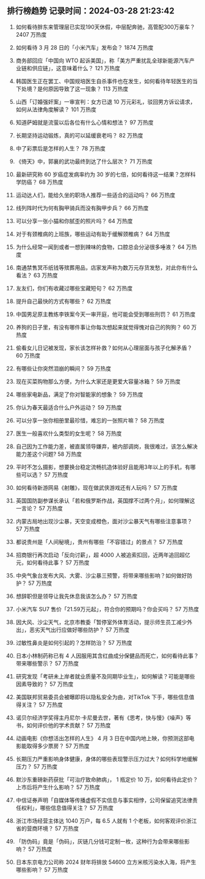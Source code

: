 
## 排行榜趋势 记录时间：2024-03-28 21:23:42
  
  1. 如何看待胖东来管理层已实现190天休假，中层配奔驰，高管配300万豪车？ 2407 万热度
    
  2. 如何看待 3 月 28 日的「小米汽车」发布会？ 1874 万热度
    
  3. 商务部回应「中国向 WTO 起诉美国」，称「美方严重扰乱全球新能源汽车产业链和供应链」，这意味着什么？ 121 万热度
    
  4. 韩国医生正在罢工、中国规培医生自杀事件也在发生，如何看待年轻医生的当下处境？是何原因导致了这一现象？ 113 万热度
    
  5. 山西「订婚强奸案」一审宣判：女方已退 10 万元彩礼，驳回男方诉讼请求，如何从法律角度解读？ 101 万热度
    
  6. 知道萨姆就是流萤以后各位有什么心情和想法？ 97 万热度
    
  7. 长期坚持运动锻炼，真的可以延缓衰老吗？ 82 万热度
    
  8. 中了彩票后是怎样的人生？ 78 万热度
    
  9. 《倚天》中，郭襄的武功最终到达了什么层次？ 71 万热度
    
  10. 最新研究称 60 岁癌症发病率约为 30 岁的七倍，如何看待这一结果？怎样科学防癌？ 68 万热度
    
  11. 运动达人们，能给久坐的职场人推荐一些适合的运动吗？ 66 万热度
    
  12. 线列阵时代为何有胸甲骑兵而没有胸甲步兵？ 66 万热度
    
  13. 可以分享一张小猫和你腻歪的照片吗？ 64 万热度
    
  14. 对于有颈椎病的上班族，哪些运动有助于缓解颈椎病？ 64 万热度
    
  15. 为什么经常一闻到或者一想到辣味的食物，口腔总会分泌很多唾液？ 64 万热度
    
  16. 南通禁售冥币纸钱等殡葬用品，店家发声称为数万元存货发愁，对此你有什么看法？ 63 万热度
    
  17. 友友们，你们有收藏过哪些宝藏短句？ 62 万热度
    
  18. 提升自己最快的方式有哪些？ 62 万热度
    
  19. 中国男足原主教练李铁案今天一审开庭，他可能会受到哪些刑罚？ 61 万热度
    
  20. 养狗的日子里，有没有哪件事让你每次想起来就觉得愧对自己的狗狗？ 60 万热度
    
  21. 偷看女儿日记被发现，家长该怎样补救？如何从心理层面与孩子化解矛盾？ 60 万热度
    
  22. 有哪些让你突然泪崩的瞬间？ 59 万热度
    
  23. 现在买菜购物那么方便，为什么大家还是更爱大容量冰箱？ 59 万热度
    
  24. 哪些家电新品，满足了你对智能家的想象？ 59 万热度
    
  25. 你认为春天最适合什么户外运动？ 59 万热度
    
  26. 可以分享一张你相册里最珍惜，难忘的一张照片嘛？ 58 万热度
    
  27. 医生一般喜欢什么类型的女生呢？ 58 万热度
    
  28. 自己因为工作能力差，被直属领导嫌弃，被内部调岗，我很难过，该怎么解决能力差这个问题? 58 万热度
    
  29. 平时不怎么摄影，想要换台稳定流畅抗造体验好且能用3年以上的手机，有哪些可以选？ 57 万热度
    
  30. 如何看待新游网易《射雕》，现在做武侠游戏还有人玩吗？ 57 万热度
    
  31. 英国国防副参谋长承认「若和俄罗斯作战，英国撑不过两个月」，如何理解这一言论？ 57 万热度
    
  32. 内蒙古局地出现沙尘暴，天空变成橙色，面对沙尘暴天气有哪些注意事项？ 57 万热度
    
  33. 都说贵州是「人间秘境」，贵州有哪些「不容错过」的景点？ 57 万热度
    
  34. 招商银行再次启动「反向讨薪」，超 4000 人被追索扣回，近两年追回超亿元，如何看待此事？ 57 万热度
    
  35. 中央气象台发布大风、大雾、沙尘暴三预警，将带来哪些影响？如何做好防护？ 57 万热度
    
  36. 想辞职但是领导让我先休息我该怎么办？ 57 万热度
    
  37. 小米汽车 SU7 售价「21.59万元起」，符合你的预期吗？你会买吗？ 57 万热度
    
  38. 因大风、沙尘天气，北京市教委「暂停室外体育活动，提示师生员工减少外出」，恶劣天气出行应做好哪些防护？ 57 万热度
    
  39. 过敏性鼻炎是如何引起的？怎样防治？ 57 万热度
    
  40. 日本小林制药称已有 4 人因服用其含红曲成分保健品而死亡，如何看待此事？带来哪些警示？ 57 万热度
    
  41. 研究发现「考研未上岸者就业质量不及同期毕业生」，如何解读？可能是哪些因素导致的？ 57 万热度
    
  42. 美国联邦贸易委员会被曝即将以隐私安全为由，对TikTok 下手，哪些信息值得关注？ 57 万热度
    
  43. 诺贝尔经济学奖得主丹尼尔·卡尼曼去世，著有《思考，快与慢》《噪声》等书，如何评价他的学术贡献？ 57 万热度
    
  44. 动画电影《你想活出怎样的人生》 4 月 3 日在中国内地上映，你预测这部电影能取得多少票房？ 57 万热度
    
  45. 长期压力严重影响身体健康，身体的哪些表现警示压力过大？如何科学地缓解压力？ 57 万热度
    
  46. 默沙东重磅新药获批「可治疗致命肺病」， 1 瓶定价 10 万，如何看待此定价？上市后将产生什么影响？ 57 万热度
    
  47. 中信证券声明「自媒体等传播虚假不实信息与事实相悖，公司保留追究法律责任权利」，哪些信息值得关注？ 57 万热度
    
  48. 浙江市场经营主体达 1040 万户，每 6.5 人就有 1 个老板，如何客观评价浙江省的营商环境？ 57 万热度
    
  49. 「防伪码」竟是「伪码」，灰链几分钱可定制一枚，这种行为会带来哪些影响？ 57 万热度
    
  50. 日本东京电力公司称 2024 财年将排放 54600 立方米核污染水入海，将产生哪些影响？ 57 万热度
    